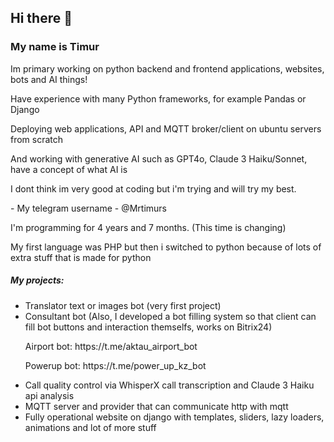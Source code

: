 ## Hi there 👋
### My name is Timur
<p>Im primary working on python backend and frontend applications, websites, bots and AI things!</p>

<p>Have experience with many Python frameworks, for example Pandas or Django</p>
<p>Deploying web applications, API and MQTT broker/client on ubuntu servers from scratch</p>
<p>And working with generative AI such as GPT4o, Claude 3 Haiku/Sonnet, have a concept of what AI is</p>

<p>I dont think im very good at coding but i'm trying and will try my best.</p>
<p>- My telegram username - @Mrtimurs</p>

<p>I'm programming for <!-- posts -->4 years and 7 months.<!-- /posts --> (This time is changing)</p>

<p>My first language was PHP but then i switched to python because of lots of extra stuff that is made for python</p>

##### My projects:
- Translator text or images bot (very first project)
- Consultant bot (Also, I developed a bot filling system so that client can fill bot buttons and interaction themselfs, works on Bitrix24)
    <p>Airport bot: https://t.me/aktau_airport_bot</p>
    <p>Powerup bot: https://t.me/power_up_kz_bot</p>
- Call quality control via WhisperX call transcription and Claude 3 Haiku api analysis
- MQTT server and provider that can communicate http with mqtt
- Fully operational website on django with templates, sliders, lazy loaders, animations and lot of more stuff
